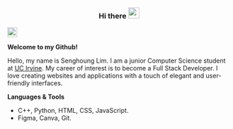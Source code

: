 <h3 align = "center"> Hi there <img src="https://media.giphy.com/media/hvRJCLFzcasrR4ia7z/giphy.gif" width="25px"> </h3>

<a href = "https://www.linkedin.com/in/senghounglim">
   <img align = "center" alt = "SHL's LinkedIn" width = "22px"
   src =  "https://raw.githubusercontent.com/peterthehan/peterthehan/master/assets/linkedin.svg" />
</a>

**Welcome to my Github!**



Hello, my name is Senghoung Lim. I am a junior Computer Science student at [UC Irvine](https://uci.edu/). My career of interest is to become a Full Stack Developer. I love creating websites and applications with a touch of elegant and user-friendly interfaces.

**Languages & Tools**
- C++, Python, HTML, CSS, JavaScript. 
- Figma, Canva, Git. 
<!--
**SenghoungLim/SenghoungLim** is a ✨ _special_ ✨ repository because its `README.md` (this file) appears on your GitHub profile.

Here are some ideas to get you started:

- 🔭 I’m currently working on ...
- 🌱 I’m currently learning ...
- 👯 I’m looking to collaborate on ...
- 🤔 I’m looking for help with ...
- 💬 Ask me about ...
- 📫 How to reach me: ...
- 😄 Pronouns: ...
- ⚡ Fun fact: ...
-->
